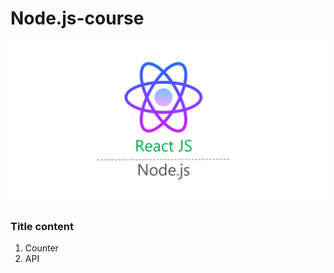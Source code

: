 # Node.js-course

![banner react Node.JS](https://github.com/lpln25/Node.js-course/blob/master/image/banner.png)

### Title content
1. Counter
2. API
